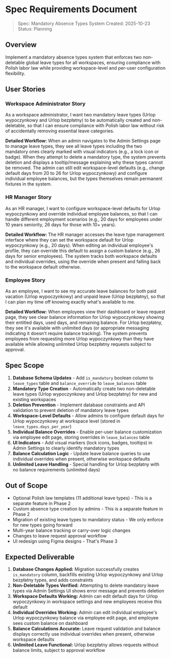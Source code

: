# Spec Requirements Document

> Spec: Mandatory Absence Types System
> Created: 2025-10-23
> Status: Planning

## Overview

Implement a mandatory absence types system that enforces two non-deletable global leave types for all workspaces, ensuring compliance with Polish labor law while providing workspace-level and per-user configuration flexibility.

## User Stories

### Workspace Administrator Story

As a workspace administrator, I want two mandatory leave types (Urlop wypoczynkowy and Urlop bezpłatny) to be automatically created and non-deletable, so that I can ensure compliance with Polish labor law without risk of accidentally removing essential leave categories.

**Detailed Workflow:**
When an admin navigates to the Admin Settings page to manage leave types, they see all leave types including the two mandatory ones clearly marked with visual indicators (e.g., a lock icon or badge). When they attempt to delete a mandatory type, the system prevents deletion and displays a tooltip/message explaining why these types cannot be removed. The admin can still edit workspace-level defaults (e.g., change default days from 20 to 26 for Urlop wypoczynkowy) and configure individual employee balances, but the types themselves remain permanent fixtures in the system.

### HR Manager Story

As an HR manager, I want to configure workspace-level defaults for Urlop wypoczynkowy and override individual employee balances, so that I can handle different employment scenarios (e.g., 20 days for employees under 10 years seniority, 26 days for those with 10+ years).

**Detailed Workflow:**
The HR manager accesses the leave type management interface where they can set the workspace default for Urlop wypoczynkowy (e.g., 20 days). When editing an individual employee's profile, they can override this default to assign a custom balance (e.g., 26 days for senior employees). The system tracks both workspace defaults and individual overrides, using the override when present and falling back to the workspace default otherwise.

### Employee Story

As an employee, I want to see my accurate leave balances for both paid vacation (Urlop wypoczynkowy) and unpaid leave (Urlop bezpłatny), so that I can plan my time off knowing exactly what's available to me.

**Detailed Workflow:**
When employees view their dashboard or leave request page, they see clear balance information for Urlop wypoczynkowy showing their entitled days, used days, and remaining balance. For Urlop bezpłatny, they see it's available with unlimited days (or appropriate messaging indicating it doesn't require balance tracking). The system prevents employees from requesting more Urlop wypoczynkowy than they have available while allowing unlimited Urlop bezpłatny requests subject to approval.

## Spec Scope

1. **Database Schema Updates** - Add `is_mandatory` boolean column to `leave_types` table and `balance_override` to `leave_balances` table
2. **Mandatory Type Creation** - Automatically create two non-deletable leave types (Urlop wypoczynkowy and Urlop bezpłatny) for new and existing workspaces
3. **Deletion Prevention** - Implement database constraints and API validation to prevent deletion of mandatory leave types
4. **Workspace-Level Defaults** - Allow admins to configure default days for Urlop wypoczynkowy at workspace level (stored in `leave_types.days_per_year`)
5. **Individual Balance Overrides** - Enable per-user balance customization via employee edit page, storing overrides in `leave_balances` table
6. **UI Indicators** - Add visual markers (lock icons, badges, tooltips) in Admin Settings to clearly identify mandatory types
7. **Balance Calculation Logic** - Update leave balance queries to use individual overrides when present, otherwise workspace defaults
8. **Unlimited Leave Handling** - Special handling for Urlop bezpłatny with no balance requirements (unlimited days)

## Out of Scope

- Optional Polish law templates (11 additional leave types) - This is a separate feature in Phase 2
- Custom absence type creation by admins - This is a separate feature in Phase 2
- Migration of existing leave types to mandatory status - We only enforce for new types going forward
- Multi-year balance tracking or carry-over logic changes
- Changes to leave request approval workflow
- UI redesign using Figma designs - That's Phase 3

## Expected Deliverable

1. **Database Changes Applied:** Migration successfully creates `is_mandatory` column, backfills existing Urlop wypoczynkowy and Urlop bezpłatny types, and adds constraints
2. **Non-Deletable Types Verified:** Attempting to delete mandatory leave types via Admin Settings UI shows error message and prevents deletion
3. **Workspace Defaults Working:** Admin can edit default days for Urlop wypoczynkowy in workspace settings and new employees receive this default
4. **Individual Overrides Working:** Admin can edit individual employee's Urlop wypoczynkowy balance via employee edit page, and employee sees custom balance on dashboard
5. **Balance Calculations Accurate:** Leave request validation and balance displays correctly use individual overrides when present, otherwise workspace defaults
6. **Unlimited Leave Functional:** Urlop bezpłatny allows requests without balance limits, subject to approval workflow
